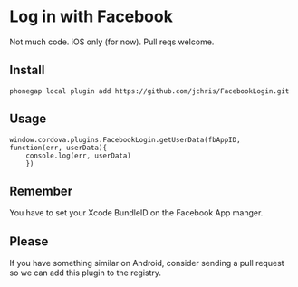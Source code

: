 # Log in with Facebook

Not much code. iOS only (for now). Pull reqs welcome.

## Install

    phonegap local plugin add https://github.com/jchris/FacebookLogin.git

## Usage

    window.cordova.plugins.FacebookLogin.getUserData(fbAppID, function(err, userData){
        console.log(err, userData)
        })

## Remember

You have to set your Xcode BundleID on the Facebook App manger.

## Please

If you have something similar on Android, consider sending a pull request so we can add this plugin to the registry.
